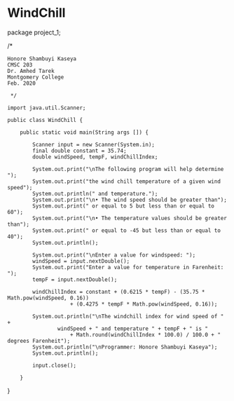 # WindChill

package project_1;

/*

	Honore Shambuyi Kaseya
	CMSC 203
	Dr. Amhed Tarek
	Montgomery College
	Feb. 2020

	 */

	import java.util.Scanner;

	public class WindChill {
	    
	    public static void main(String args []) {
	        
	        Scanner input = new Scanner(System.in); 
	        final double constant = 35.74; 
	        double windSpeed, tempF, windChillIndex; 
	        
	        System.out.print("\nThe following program will help determine "); 
	        System.out.print("the wind chill temperature of a given wind speed"); 
	        System.out.println(" and temperature."); 
	        System.out.print("\n• The wind speed should be greater than");
	        System.out.print(" or equal to 5 but less than or equal to 60"); 
	        System.out.print("\n• The temperature values should be greater than");
	        System.out.print(" or equal to -45 but less than or equal to 40");
	        System.out.println();
	        
	        System.out.print("\nEnter a value for windspeed: "); 
	        windSpeed = input.nextDouble(); 
	        System.out.print("Enter a value for temperature in Farenheit: ");
	        tempF = input.nextDouble(); 
	        
	        windChillIndex = constant + (0.6215 * tempF) - (35.75 * Math.pow(windSpeed, 0.16)) 
	                    + (0.4275 * tempF * Math.pow(windSpeed, 0.16)); 
	        
	        System.out.println("\nThe windchill index for wind speed of " + 
	                windSpeed + " and temperature " + tempF + " is " 
	                    + Math.round(windChillIndex * 100.0) / 100.0 + " degrees Farenheit");
	        System.out.println("\nProgrammer: Honore Shambuyi Kaseya");
	        System.out.println(); 
	        
	        input.close(); 
	        
	    }

}
